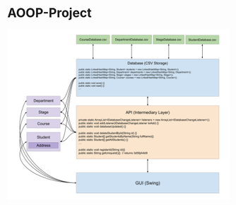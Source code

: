 # AOOP-Project

![Project Diagram Image](https://github.com/AhmadAlaaEPU/AOOP-Project/blob/main/Project%20Design%20Diagram.png)

